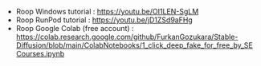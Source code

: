 
* Roop Windows tutorial : https://youtu.be/OI1LEN-SgLM
* Roop RunPod tutorial : https://youtu.be/jD1ZSd9aFHg
* Roop Google Colab (free account) : https://colab.research.google.com/github/FurkanGozukara/Stable-Diffusion/blob/main/ColabNotebooks/1_click_deep_fake_for_free_by_SECourses.ipynb
